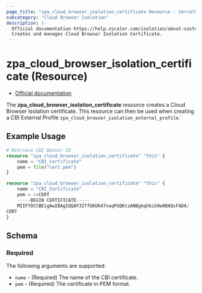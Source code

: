 ```yaml
---
page_title: "zpa_cloud_browser_isolation_certificate Resource - terraform-provider-zpa"
subcategory: "Cloud Browser Isolation"
description: |-
  Official documentation https://help.zscaler.com/isolation/about-custom-root-certificates-cloud-browser-isolation
  Creates and manages Cloud Browser Isolation Certificate.
---
```


# zpa_cloud_browser_isolation_certificate (Resource)

* [Official documentation](https://help.zscaler.com/isolation/about-custom-root-certificates-cloud-browser-isolation)

The **zpa_cloud_browser_isolation_certificate** resource creates a Cloud Browser Isolation certificate. This resource can then be used when creating a CBI External Profile `zpa_cloud_browser_isolation_external_profile`.`

## Example Usage

```terraform
# Retrieve CBI Banner ID
resource "zpa_cloud_browser_isolation_certificate" "this" {
    name = "CBI_Certificate"
    pem = file("cert.pem")
}

resource "zpa_cloud_browser_isolation_certificate" "this" {
    name = "CBI_Certificate"
    pem = <<CERT
    -----BEGIN CERTIFICATE-----
    MIIFYDCCBEigAwIBAgIQQAF3ITfU6UK47naqPGQKtzANBgkqhkiG9w0BAQsFADA/
CERT
}

```

## Schema

### Required

The following arguments are supported:

- `name` - (Required) The name of the CBI certificate.
- `pem` - (Required) The certificate in PEM format.
